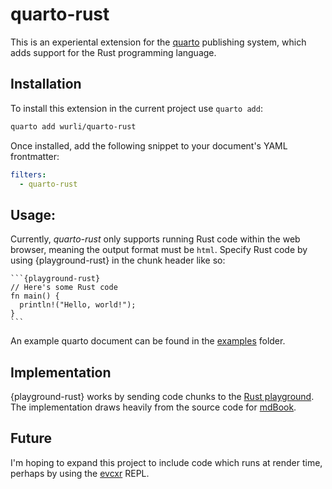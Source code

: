 # quarto-rust

This is an experiental extension for the [quarto](https://quarto.org)
publishing system, which adds support for the Rust programming language.

## Installation
To install this extension in the current project use `quarto add`:
``` bash
quarto add wurli/quarto-rust
```

Once installed, add the following snippet to your document's YAML frontmatter:
``` yaml
filters: 
  - quarto-rust
```

## Usage:
Currently, _quarto-rust_ only supports running Rust code within the web 
browser, meaning the output format must be `html`. Specify Rust code by using
{playground-rust} in the chunk header like so:

````
```{playground-rust}
// Here's some Rust code
fn main() {
  println!("Hello, world!");
}
```
````

An example quarto document can be found in the [examples](examples/hello-world.html)
folder.

## Implementation
{playground-rust} works by sending code chunks to the 
[Rust playground](https://play.rust-lang.org/?version=stable&mode=debug&edition=2021).
The implementation draws heavily from the source code for 
[mdBook](https://github.com/rust-lang/mdBook/blob/master/src/theme/book.js).

## Future
I'm hoping to expand this project to include code which runs at render
time, perhaps by using the [evcxr](https://github.com/evcxr/evcxr) REPL.


